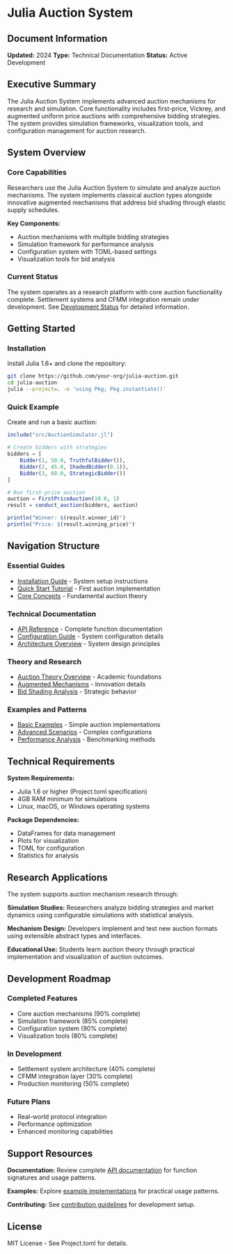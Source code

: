 # Julia Auction System

## Document Information
**Updated:** 2024
**Type:** Technical Documentation
**Status:** Active Development

## Executive Summary

The Julia Auction System implements advanced auction mechanisms for research and simulation. Core functionality includes first-price, Vickrey, and augmented uniform price auctions with comprehensive bidding strategies. The system provides simulation frameworks, visualization tools, and configuration management for auction research.

## System Overview

### Core Capabilities

Researchers use the Julia Auction System to simulate and analyze auction mechanisms. The system implements classical auction types alongside innovative augmented mechanisms that address bid shading through elastic supply schedules.

**Key Components:**
- Auction mechanisms with multiple bidding strategies
- Simulation framework for performance analysis
- Configuration system with TOML-based settings
- Visualization tools for bid analysis

### Current Status

The system operates as a research platform with core auction functionality complete. Settlement systems and CFMM integration remain under development. See [Development Status](guides/production_status.md) for detailed information.

## Getting Started

### Installation

Install Julia 1.6+ and clone the repository:

```bash
git clone https://github.com/your-org/julia-auction.git
cd julia-auction
julia --project=. -e 'using Pkg; Pkg.instantiate()'
```

### Quick Example

Create and run a basic auction:

```julia
include("src/AuctionSimulator.jl")

# Create bidders with strategies
bidders = [
    Bidder(1, 50.0, TruthfulBidder()),
    Bidder(2, 45.0, ShadedBidder(0.1)),
    Bidder(3, 60.0, StrategicBidder())
]

# Run first-price auction
auction = FirstPriceAuction(10.0, 1)
result = conduct_auction(bidders, auction)

println("Winner: $(result.winner_id)")
println("Price: $(result.winning_price)")
```

## Navigation Structure

### Essential Guides
- [Installation Guide](guides/installation.md) - System setup instructions
- [Quick Start Tutorial](guides/quickstart.md) - First auction implementation
- [Core Concepts](guides/concepts.md) - Fundamental auction theory

### Technical Documentation
- [API Reference](../api_reference.md) - Complete function documentation
- [Configuration Guide](../configuration.md) - System configuration details
- [Architecture Overview](../architecture.md) - System design principles

### Theory and Research
- [Auction Theory Overview](theory/overview.md) - Academic foundations
- [Augmented Mechanisms](theory/augmented_uniform.md) - Innovation details
- [Bid Shading Analysis](theory/bid_shading.md) - Strategic behavior

### Examples and Patterns
- [Basic Examples](examples/basic.md) - Simple auction implementations
- [Advanced Scenarios](examples/advanced.md) - Complex configurations
- [Performance Analysis](examples/performance.md) - Benchmarking methods

## Technical Requirements

**System Requirements:**
- Julia 1.6 or higher (Project.toml specification)
- 4GB RAM minimum for simulations
- Linux, macOS, or Windows operating systems

**Package Dependencies:**
- DataFrames for data management
- Plots for visualization
- TOML for configuration
- Statistics for analysis

## Research Applications

The system supports auction mechanism research through:

**Simulation Studies:** Researchers analyze bidding strategies and market dynamics using configurable simulations with statistical analysis.

**Mechanism Design:** Developers implement and test new auction formats using extensible abstract types and interfaces.

**Educational Use:** Students learn auction theory through practical implementation and visualization of auction outcomes.

## Development Roadmap

### Completed Features
- Core auction mechanisms (90% complete)
- Simulation framework (85% complete)
- Configuration system (90% complete)
- Visualization tools (80% complete)

### In Development
- Settlement system architecture (40% complete)
- CFMM integration layer (30% complete)
- Production monitoring (50% complete)

### Future Plans
- Real-world protocol integration
- Performance optimization
- Enhanced monitoring capabilities

## Support Resources

**Documentation:** Review complete [API documentation](../api_reference.md) for function signatures and usage patterns.

**Examples:** Explore [example implementations](examples/) for practical usage patterns.

**Contributing:** See [contribution guidelines](guides/contributing.md) for development setup.

## License

MIT License - See Project.toml for details.